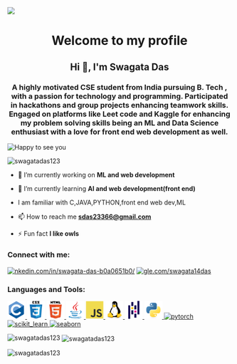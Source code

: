 ![](https://cdn.dribbble.com/users/17707/screenshots/2413754/rrr.gif)
<h1 align="center">Welcome to my profile</h1>
<h2 align="center">Hi 👋, I'm Swagata Das</h2>
<h3 align="center">A highly motivated CSE student from India pursuing B. Tech , with a passion for technology and programming. Participated in hackathons and group projects enhancing teamwork skills. Engaged on platforms like Leet code and Kaggle for enhancing my problem solving skills being an ML and Data Science enthusiast with a love for front end web development as well.</h3> 
<img src="https://giffiles.alphacoders.com/221/221812.gif" alt="Happy to see you" width="500" height="600">
<p align="left"> <img src="https://komarev.com/ghpvc/?username=swagatadas123&label=Profile%20views&color=0e75b6&style=flat" alt="swagatadas123" /> </p>

- 🔭 I’m currently working on **ML and web development**

- 🌱 I’m currently learning **AI and web development(front end)**

- I am familiar with C,JAVA,PYTHON,front end web dev,ML

- 📫 How to reach me **sdas23366@gmail.com**

- ⚡ Fun fact **I like owls**

<h3 align="left">Connect with me:</h3>
<p align="left">
<a href="https://linkedin.com/in/nkedin.com/in/swagata-das-b0a0651b0/" target="blank"><img align="center" src="https://raw.githubusercontent.com/rahuldkjain/github-profile-readme-generator/master/src/images/icons/Social/linked-in-alt.svg" alt="nkedin.com/in/swagata-das-b0a0651b0/" height="30" width="40" /></a>
<a href="https://kaggle.com/gle.com/swagata14das" target="blank"><img align="center" src="https://raw.githubusercontent.com/rahuldkjain/github-profile-readme-generator/master/src/images/icons/Social/kaggle.svg" alt="gle.com/swagata14das" height="30" width="40" /></a>
</p>

<h3 align="left">Languages and Tools:</h3>
<p align="left"> <a href="https://www.cprogramming.com/" target="_blank" rel="noreferrer"> <img src="https://raw.githubusercontent.com/devicons/devicon/master/icons/c/c-original.svg" alt="c" width="40" height="40"/> </a> <a href="https://www.w3schools.com/css/" target="_blank" rel="noreferrer"> <img src="https://raw.githubusercontent.com/devicons/devicon/master/icons/css3/css3-original-wordmark.svg" alt="css3" width="40" height="40"/> </a> <a href="https://www.w3.org/html/" target="_blank" rel="noreferrer"> <img src="https://raw.githubusercontent.com/devicons/devicon/master/icons/html5/html5-original-wordmark.svg" alt="html5" width="40" height="40"/> </a> <a href="https://www.java.com" target="_blank" rel="noreferrer"> <img src="https://raw.githubusercontent.com/devicons/devicon/master/icons/java/java-original.svg" alt="java" width="40" height="40"/> </a> <a href="https://developer.mozilla.org/en-US/docs/Web/JavaScript" target="_blank" rel="noreferrer"> <img src="https://raw.githubusercontent.com/devicons/devicon/master/icons/javascript/javascript-original.svg" alt="javascript" width="40" height="40"/> </a> <a href="https://www.linux.org/" target="_blank" rel="noreferrer"> <img src="https://raw.githubusercontent.com/devicons/devicon/master/icons/linux/linux-original.svg" alt="linux" width="40" height="40"/> </a> <a href="https://pandas.pydata.org/" target="_blank" rel="noreferrer"> <img src="https://raw.githubusercontent.com/devicons/devicon/2ae2a900d2f041da66e950e4d48052658d850630/icons/pandas/pandas-original.svg" alt="pandas" width="40" height="40"/> </a> <a href="https://www.python.org" target="_blank" rel="noreferrer"> <img src="https://raw.githubusercontent.com/devicons/devicon/master/icons/python/python-original.svg" alt="python" width="40" height="40"/> </a> <a href="https://pytorch.org/" target="_blank" rel="noreferrer"> <img src="https://www.vectorlogo.zone/logos/pytorch/pytorch-icon.svg" alt="pytorch" width="40" height="40"/> </a> <a href="https://scikit-learn.org/" target="_blank" rel="noreferrer"> <img src="https://upload.wikimedia.org/wikipedia/commons/0/05/Scikit_learn_logo_small.svg" alt="scikit_learn" width="40" height="40"/> </a> <a href="https://seaborn.pydata.org/" target="_blank" rel="noreferrer"> <img src="https://seaborn.pydata.org/_images/logo-mark-lightbg.svg" alt="seaborn" width="40" height="40"/> </a> </p>

<p><img align="left" src="https://github-readme-stats.vercel.app/api/top-langs?username=swagatadas123&show_icons=true&locale=en&layout=compact" alt="swagatadas123" /></p>

<p>&nbsp;<img align="center" src="https://github-readme-stats.vercel.app/api?username=swagatadas123&show_icons=true&locale=en" alt="swagatadas123" /></p>

<p><img align="center" src="https://github-readme-streak-stats.herokuapp.com/?user=swagatadas123&" alt="swagatadas123" /></p>
